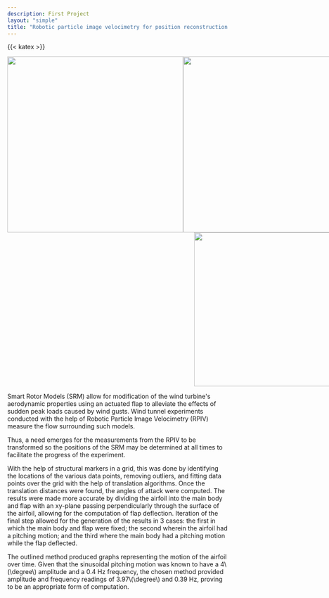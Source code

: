 ```yaml
---
description: First Project
layout: "simple"
title: "Robotic particle image velocimetry for position reconstruction of a smart rotor model"
---
```


{{< katex >}}

<center>
    <div style="display:flex; ">
         <div style="flex:1;padding-right:0px;">
              <img src="/projects/rpiv/test_setup.png" width="400"/>
         </div>
         <div style="flex:1;padding-left:0px; ">
            <div style="flex:1;padding-bottom:0px;">
                <img src="/projects/rpiv/case_1_results.png" width="400"/>
            </div>
            <div style="flex:1;padding-top:0px;">
                <img src="/projects/rpiv/results.gif" width="350"/>
            </div>
        </div>
    </div>
</center>

Smart Rotor Models (SRM) allow for modification of the wind turbine's aerodynamic properties using an actuated flap to alleviate the effects of sudden peak loads caused by wind gusts. Wind tunnel experiments conducted with the help of Robotic Particle Image Velocimetry (RPIV) measure the flow surrounding such models.

Thus, a need emerges for the measurements from the RPIV to be transformed so the positions of the SRM may be determined at all times to facilitate the progress of the experiment. 

With the help of structural markers in a grid, this was done by identifying the locations of the various data points, removing outliers, and fitting data points over the grid with the help of translation algorithms. Once the translation distances were found, the angles of attack were computed. The results were made more accurate by dividing the airfoil into the main body and flap with an xy-plane passing perpendicularly through the surface of the airfoil, allowing for the computation of flap deflection. Iteration of the final step allowed for the generation of the results in 3 cases: the first in which the main body and flap were fixed; the second wherein the airfoil had a pitching motion; and the third where the main body had a pitching motion while the flap deflected. 

The outlined method produced graphs representing the motion of the airfoil over time. Given that the sinusoidal pitching motion was known to have a 4\\(\degree\\) amplitude and a 0.4 Hz frequency, the chosen method provided amplitude and frequency readings of 3.97\\(\degree\\) and 0.39 Hz, proving to be an appropriate form of computation.
